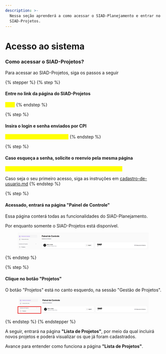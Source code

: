 ```yaml
---
description: >-
  Nessa seção aprenderá a como acessar o SIAD-Planejamento e entrar no módulo
  SIAD-Projetos.
---
```


# Acesso ao sistema

### Como acessar o SIAD-Projetos?

Para acessar ao SIAD-Projetos, siga os passos a seguir

{% stepper %}
{% step %}
#### Entre no link da página do SIAD-Projetos

<mark style="color:yellow;">Link:</mark>
{% endstep %}

{% step %}
#### Insira o login e senha enviados por CPI

<mark style="color:yellow;">Imagem da página de cadastro</mark>
{% endstep %}

{% step %}
#### Caso esqueça a senha, solicite o reenvio pela mesma página

<mark style="color:yellow;">Imagem da página de cadastro com o botão para reenvio</mark>

Caso seja o seu primeiro acesso, siga as instruções em [cadastro-de-usuario.md](cadastro-de-usuario.md "mention")
{% endstep %}

{% step %}
#### Acessado, entrará na página "Painel de Controle"

Essa página conterá todas as funcionalidades do SIAD-Planejamento.&#x20;

Por enquanto somente o SIAD-Projetos está disponível.&#x20;

<figure><img src="../../.gitbook/assets/image (1) (1) (1) (1).png" alt=""><figcaption></figcaption></figure>
{% endstep %}

{% step %}
#### Clique no botão "Projetos"

O botão "Projetos" está no canto esquerdo, na sessão "Gestão de Projetos".&#x20;

<figure><img src="../../.gitbook/assets/Captura de tela 2025-03-24 113128.png" alt=""><figcaption></figcaption></figure>
{% endstep %}
{% endstepper %}

A seguir, entrará na página **"Lista de Projetos"**, por meio da qual incluirá novos projetos e poderá visualizar os que já foram cadastrados.&#x20;

Avance para entender como funciona a página **"Lista de Projetos"**.&#x20;
